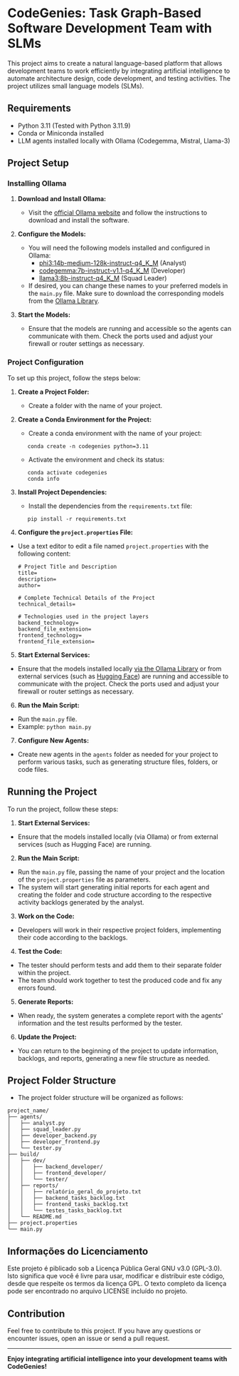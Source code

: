 # CodeGenies: Task Graph-Based Software Development Team with SLMs

This project aims to create a natural language-based platform that allows development teams to work efficiently by integrating artificial intelligence to automate architecture design, code development, and testing activities. The project utilizes small language models (SLMs).

## Requirements

- Python 3.11 (Tested with Python 3.11.9)
- Conda or Miniconda installed
- LLM agents installed locally with Ollama (Codegemma, Mistral, Llama-3)

## Project Setup

### Installing Ollama

1. **Download and Install Ollama:**
   - Visit the [official Ollama website](https://ollama.ai) and follow the instructions to download and install the software.

2. **Configure the Models:**
   - You will need the following models installed and configured in Ollama:
     - [phi3:14b-medium-128k-instruct-q4_K_M](https://ollama.com/library/phi3:14b-medium-128k-instruct-q4_K_M) (Analyst)
     - [codegemma:7b-instruct-v1.1-q4_K_M](https://ollama.com/library/codegemma:7b-instruct-v1.1-q4_K_M) (Developer)
     - [llama3:8b-instruct-q4_K_M](https://ollama.com/library/llama3:8b-instruct-q4_K_M) (Squad Leader)
   - If desired, you can change these names to your preferred models in the `main.py` file. Make sure to download the corresponding models from the [Ollama Library](https://ollama.com/library/).

3. **Start the Models:**
   - Ensure that the models are running and accessible so the agents can communicate with them. Check the ports used and adjust your firewall or router settings as necessary.

### Project Configuration

To set up this project, follow the steps below:

1. **Create a Project Folder:**
   - Create a folder with the name of your project.

2. **Create a Conda Environment for the Project:**
   - Create a conda environment with the name of your project:
   ```
      conda create -n codegenies python=3.11
   ```
   - Activate the environment and check its status:
   ```
      conda activate codegenies
      conda info
   ```

3. **Install Project Dependencies:**
   - Install the dependencies from the `requirements.txt` file:
   ```
      pip install -r requirements.txt
   ```

4. **Configure the `project.properties` File:**
- Use a text editor to edit a file named `project.properties` with the following content:
  ```
  # Project Title and Description
  title=
  description=
  author=

  # Complete Technical Details of the Project
  technical_details=

  # Technologies used in the project layers
  backend_technology=
  backend_file_extension=
  frontend_technology=
  frontend_file_extension=
  ```

5. **Start External Services:**
- Ensure that the models installed locally [via the Ollama Library](https://ollama.com/library/) or from external services (such as [Hugging Face](https://huggingface.co/models?sort=downloads&search=gguf)) are running and accessible to communicate with the project. Check the ports used and adjust your firewall or router settings as necessary.

6. **Run the Main Script:**
- Run the `main.py` file.
- Example: `python main.py`

7. **Configure New Agents:**
- Create new agents in the `agents` folder as needed for your project to perform various tasks, such as generating structure files, folders, or code files.

## Running the Project

To run the project, follow these steps:

1. **Start External Services:**
- Ensure that the models installed locally (via Ollama) or from external services (such as Hugging Face) are running.

2. **Run the Main Script:**
- Run the `main.py` file, passing the name of your project and the location of the `project.properties` file as parameters.
- The system will start generating initial reports for each agent and creating the folder and code structure according to the respective activity backlogs generated by the analyst.

3. **Work on the Code:**
- Developers will work in their respective project folders, implementing their code according to the backlogs.

4. **Test the Code:**
- The tester should perform tests and add them to their separate folder within the project.
- The team should work together to test the produced code and fix any errors found.

5. **Generate Reports:**
- When ready, the system generates a complete report with the agents' information and the test results performed by the tester.

6. **Update the Project:**
- You can return to the beginning of the project to update information, backlogs, and reports, generating a new file structure as needed.

## Project Folder Structure
- The project folder structure will be organized as follows:
```
project_name/
├── agents/
│   ├── analyst.py
│   ├── squad_leader.py
│   ├── developer_backend.py
│   ├── developer_frontend.py
│   └── tester.py
├── build/
│   ├── dev/
│   │   ├── backend_developer/
│   │   ├── frontend_developer/
│   │   └── tester/
│   ├── reports/
│   │   ├── relatório_geral_do_projeto.txt
│   │   ├── backend_tasks_backlog.txt
│   │   ├── frontend_tasks_backlog.txt
│   │   └── testes_tasks_backlog.txt
│   └── README.md
├── project.properties
└── main.py
```

## Informações do Licenciamento

Este projeto é piblicado sob a Licença Pública Geral GNU v3.0 (GPL-3.0). Isto significa que você é livre para usar, modificar e distribuir este código, desde que respeite os termos da licença GPL. O texto completo da licença pode ser encontrado no arquivo LICENSE incluído no projeto.

## Contribution

Feel free to contribute to this project. If you have any questions or encounter issues, open an issue or send a pull request.

---

**Enjoy integrating artificial intelligence into your development teams with CodeGenies!**